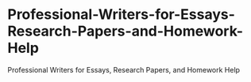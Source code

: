 # Professional-Writers-for-Essays-Research-Papers-and-Homework-Help
Professional Writers for Essays, Research Papers, and Homework Help
